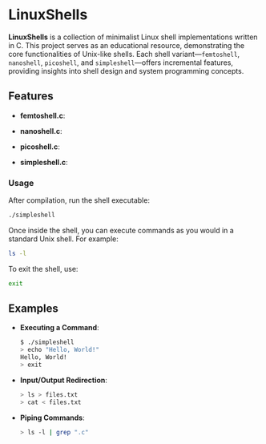 # LinuxShells

**LinuxShells** is a collection of minimalist Linux shell implementations written in C. This project serves as an educational resource, demonstrating the core functionalities of Unix-like shells. Each shell variant—`femtoshell`, `nanoshell`, `picoshell`, and `simpleshell`—offers incremental features, providing insights into shell design and system programming concepts.

## Features

* **femtoshell.c**:

* **nanoshell.c**:

* **picoshell.c**:

* **simpleshell.c**:



### Usage

After compilation, run the shell executable:

```bash
./simpleshell
```

Once inside the shell, you can execute commands as you would in a standard Unix shell. For example:

```bash
ls -l
```

To exit the shell, use:

```bash
exit
```

## Examples

* **Executing a Command**:

  ```bash
  $ ./simpleshell
  > echo "Hello, World!"
  Hello, World!
  > exit
  ```

* **Input/Output Redirection**:

  ```bash
  > ls > files.txt
  > cat < files.txt
  ```

* **Piping Commands**:

  ```bash
  > ls -l | grep ".c"
  ```

